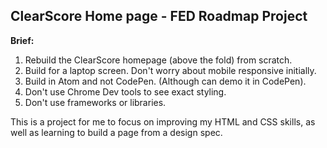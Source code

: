 ## ClearScore Home page -  FED Roadmap Project

**Brief:**
1. Rebuild the ClearScore homepage (above the fold) from scratch.
2. Build for a laptop screen. Don't worry about mobile responsive initially.
3. Build in Atom and not CodePen. (Although can demo it in CodePen).
4. Don't use Chrome Dev tools to see exact styling.
5. Don't use frameworks or libraries.

This is a project for me to focus on improving my HTML and CSS skills, as well as learning to build a page from a design spec.
